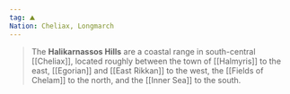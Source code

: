 ```yaml
---
tag: ⛰️️
Nation: Cheliax, Longmarch
---
```

> The **Halikarnassos Hills** are a coastal range in south-central [[Cheliax]], located roughly between the town of [[Halmyris]] to the east, [[Egorian]] and [[East Rikkan]] to the west, the [[Fields of Chelam]] to the north, and the [[Inner Sea]] to the south.








